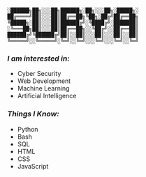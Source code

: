 ```

░██████╗██╗░░░██╗██████╗░██╗░░░██╗░█████╗░
██╔════╝██║░░░██║██╔══██╗╚██╗░██╔╝██╔══██╗
╚█████╗░██║░░░██║██████╔╝░╚████╔╝░███████║
░╚═══██╗██║░░░██║██╔══██╗░░╚██╔╝░░██╔══██║
██████╔╝╚██████╔╝██║░░██║░░░██║░░░██║░░██║
╚═════╝░░╚═════╝░╚═╝░░╚═╝░░░╚═╝░░░╚═╝░░╚═╝
```

### _I am interested in:_
 - Cyber Security
 - Web Development
 - Machine Learning
 - Artificial Intelligence

 
 
 ### _Things I Know:_
 - Python
 - Bash 
 - SQL
 - HTML
 - CSS
 - JavaScript
   

